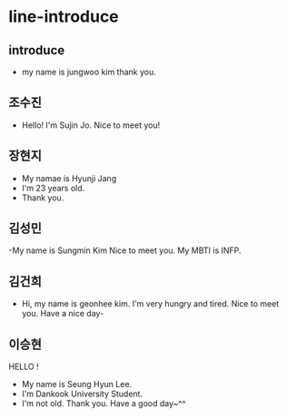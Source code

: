 # line-introduce

## introduce
- my name is jungwoo kim thank you.

## 조수진
- Hello! I'm Sujin Jo. Nice to meet you!

## 장현지
- My namae is Hyunji Jang
- I'm 23 years old.
- Thank you.

## 김성민
-My name is Sungmin Kim Nice to meet you. My MBTI is INFP.
## 김건희
- Hi, my name is geonhee kim.
  I'm very hungry and tired.
  Nice to meet you.
  Have a nice day-
## 이승현
HELLO ! 
- My name is Seung Hyun Lee.
- I'm Dankook University Student.
- I'm not old. 
Thank you.
Have a good day~^^
